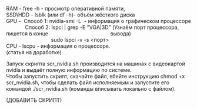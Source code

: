 
RAM - free -h - просмотр оперативной памяти,  
SSD\HDD - lsblk (или df -h)- объём жёсткого диска  
GPU -  Способ 1: nvidia-smi -L  - информация о графическом процессоре  
             Способ 2: lspci | grep -E "VGA|3D" (Узнаём порт процессора, пишется в конце                                           вывода)    
                               sudo lspci -v -s <порт>  
CPU - lscpu - информация о процессоре.  
(статья на доработке)  
  
Запуск скрипта scr_nvidia.sh производится на машинах с видеокартой nvidia и выдаёт полную информацию по системе.  
Чтобы запустить скрипт, скачайте файл, вбейте инструкцию chmod +x scr_nvidia.sh, чтобы сделать файл исполняемым и запустите его командой ./scr_nvidia.sh (команды вписывать локально с файлом).

(ДОБАВИТЬ СКРИПТ)